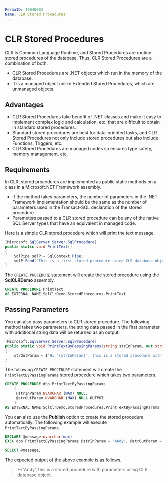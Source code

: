 ```yaml
---
PermaID: 10040003
Name: CLR Stored Procedures
---
```


# CLR Stored Procedures

CLR is Common Language Runtime, and Stored Procedures are routine stored procedures of the database. Thus, CLR Stored Procedures are a combination of both.

 - CLR Stored Procedures are .NET objects which run in the memory of the database.
 - It is a managed object unlike Extended Stored Procedures, which are unmanaged objects. 

## Advantages

 - CLR Stored Procedures take benefit of .NET classes and make it easy to implement complex logic and calculation, etc. that are difficult to obtain in standard stored procedures. 
 - Standard stored procedures are best for data-oriented tasks, and CLR Stored Procedures not only include stored procedures but also include Functions, Triggers, etc. 
 - CLR Stored Procedures are managed codes so ensures type safety, memory management, etc.

## Requirements

In CLR, stored procedures are implemented as public static methods on a class in a Microsoft.NET Framework assembly. 

 - If the method takes parameters, the number of parameters in the .NET Framework implementation should be the same as the number of parameters used in the Transact-SQL declaration of the stored procedure.
 - Parameters passed to a CLR stored procedure can be any of the native SQL Server types that have an equivalent in managed code. 

Here is a simple CLR stored procedure which will print the text message.

```csharp
[Microsoft.SqlServer.Server.SqlProcedure]
public static void PrintText()
{
    SqlPipe sqlP = SqlContext.Pipe;
    sqlP.Send("This is a first stored procedure using CLR database object");
}
```

The `CREATE PROCEDURE` statement will create the stored procedure using the **SqlCLRDemo** assembly.

```sql
CREATE PROCEDURE PrintText
AS EXTERNAL NAME SqlClrDemo.StoredProcedures.PrintText
```

## Passing Parameters

You can also pass parameters to CLR stored procedure. The following method takes two parameters, the string data passed in the first parameter with additional string data will be returned as an output.

```csharp
[Microsoft.SqlServer.Server.SqlProcedure]
public static void PrintTextByPassingParams(string strInParam, out string strOutParam)
{
    strOutParam = $"Hi '{strInParam}', this is a stored procedure with parameters using CLR database object.";
}
```

The following `CREATE PROCEDURE` statement will create the `PrintTextByPassingParams` stored procedure which takes two parameters.

```sql
CREATE PROCEDURE dbo.PrintTextByPassingParams
    (
     @strInParam NVARCHAR (MAX) NULL,
     @strOutParam NVARCHAR (MAX) NULL OUTPUT
    )
AS EXTERNAL NAME SqlClrDemo.StoredProcedures.PrintTextByPassingParams
```

You can also use the **Publish** option to create the stored procedure automatically. The following example will execute `PrintTextByPassingParams`.

```sql
DECLARE @message nvarchar(max)
EXEC dbo.PrintTextByPassingParams @strInParam = 'Andy', @strOutParam = @message OUTPUT;

SELECT @message;
```

The expected output of the above example is as follows.

> Hi 'Andy', this is a stored procedure with parameters using CLR database object.